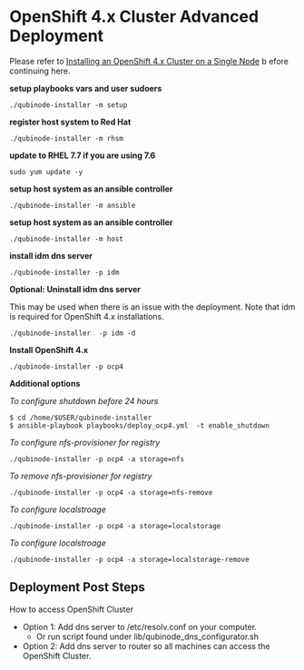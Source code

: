 # OpenShift 4.x Cluster Advanced Deployment 

Please refer to [Installing an OpenShift 4.x Cluster on a Single Node](openshift4_installation_steps.md) b
efore continuing here.

****setup playbooks vars and user sudoers****  
```
./qubinode-installer -m setup
```

****register host system to Red Hat****  
```
./qubinode-installer -m rhsm
```
****update to RHEL 7.7 if you are using 7.6****
```
sudo yum update -y
```

****setup host system as an ansible controller****
```
./qubinode-installer -m ansible
```

****setup host system as an ansible controller****
```
./qubinode-installer -m host
```

****install idm dns server****
```
./qubinode-installer -p idm
```

****Optional: Uninstall idm dns server****

This may be used when there is an issue with the deployment. Note that idm is required for OpenShift 4.x installations.
```
./qubinode-installer  -p idm -d
```

****Install OpenShift 4.x****
```
./qubinode-installer -p ocp4
```

**Additional options**  

*To configure shutdown before 24 hours*
```
$ cd /home/$USER/qubinode-installer
$ ansible-playbook playbooks/deploy_ocp4.yml  -t enable_shutdown
```

*To configure nfs-provisioner for registry*
```
./qubinode-installer -p ocp4 -a storage=nfs
```

*To remove nfs-provisioner for registry*
```
./qubinode-installer -p ocp4 -a storage=nfs-remove
```

*To configure localstroage*
```
./qubinode-installer -p ocp4 -a storage=localstorage
```
*To configure localstroage*
```
./qubinode-installer -p ocp4 -a storage=localstorage-remove
```

## Deployment Post Steps

How to access OpenShift Cluster
* Option 1: Add dns server to /etc/resolv.conf on your computer.
  - Or run script found under lib/qubinode_dns_configurator.sh
* Option 2: Add dns server to router so all machines can access the OpenShift Cluster.
